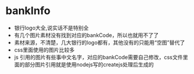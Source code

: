 # bankInfo
* 银行logo大全,说实话不是特别全
* 有几个图片素材没有找到对应的bankCode，所以也就用不了了
* 素材来源，不清楚，几大银行的logo都有，其他没有的只能用“空图”替代了
* css里面使用的图片比较多
* js 引用的图片有些事中文名字，对应的bankCode需要自己修改，css文件里面的部分图片引用就是使用nodejs写的createjs处理后生成的
